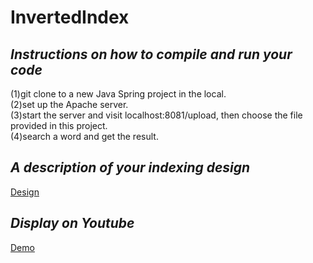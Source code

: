 # InvertedIndex
## *Instructions on how to compile and run your code*
(1)git clone to a new Java Spring project in the local.<br> 
(2)set up the Apache server. <br>
(3)start the server and visit localhost:8081/upload, then choose the file provided in this project.<br>
(4)search a word and get the result.<br>
## *A description of your indexing design*
<a href="https://drive.google.com/file/d/1JDUoH6oXqf2YjM_Km0fRXzWwFZug30_E/view?usp=sharing">Design</a>
## *Display on Youtube*
<a href="https://youtu.be/eUcxu-rIlDQ">Demo</a>
